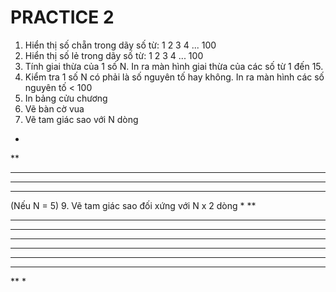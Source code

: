 # PRACTICE 2

1. Hiển thị số chẵn trong dãy số từ: 1 2 3 4 ... 100
2. Hiển thị số lẻ trong dãy số từ: 1 2 3 4 ... 100
3. Tính giai thừa của 1 số N. In ra màn hình giai thừa của các số từ 1 đến 15.
4. Kiểm tra 1 số N có phải là số nguyên tố hay không. In ra màn hình các số nguyên tố < 100
5. In bảng cửu chương
7. Vẽ bàn cờ vua
8. Vẽ tam giác sao với N dòng
*
**
***
****
*****
(Nếu N = 5)
9. Vẽ tam giác sao đối xứng với N x 2 dòng
*
**
***
****
*****
*****
****
***
**
*